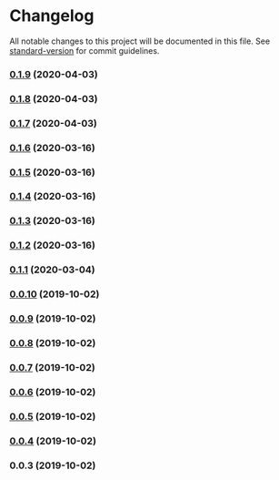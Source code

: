 # Changelog

All notable changes to this project will be documented in this file. See [standard-version](https://github.com/conventional-changelog/standard-version) for commit guidelines.

### [0.1.9](https://github.com/IgorBabkin/rxjs-react/compare/v0.1.8...v0.1.9) (2020-04-03)

### [0.1.8](https://github.com/IgorBabkin/rxjs-react/compare/v0.1.7...v0.1.8) (2020-04-03)

### [0.1.7](https://github.com/IgorBabkin/rxjs-react/compare/v0.1.6...v0.1.7) (2020-04-03)

### [0.1.6](https://github.com/IgorBabkin/rxjs-react/compare/v0.1.5...v0.1.6) (2020-03-16)

### [0.1.5](https://github.com/IgorBabkin/rxjs-react/compare/v0.1.4...v0.1.5) (2020-03-16)

### [0.1.4](https://github.com/IgorBabkin/rxjs-react/compare/v0.1.3...v0.1.4) (2020-03-16)

### [0.1.3](https://github.com/IgorBabkin/rxjs-react/compare/v0.1.2...v0.1.3) (2020-03-16)

### [0.1.2](https://github.com/IgorBabkin/rxjs-react/compare/v0.1.1...v0.1.2) (2020-03-16)

### [0.1.1](https://github.com/IgorBabkin/rxjs-react/compare/v0.1.0...v0.1.1) (2020-03-04)

### [0.0.10](https://github.com/IgorBabkin/rxjs-react/compare/v0.0.9...v0.0.10) (2019-10-02)

### [0.0.9](https://github.com/IgorBabkin/rxjs-react/compare/v0.0.8...v0.0.9) (2019-10-02)

### [0.0.8](https://github.com/IgorBabkin/rxjs-react/compare/v0.0.6...v0.0.8) (2019-10-02)

### [0.0.7](https://github.com/IgorBabkin/rxjs-react/compare/v0.0.6...v0.0.7) (2019-10-02)

### [0.0.6](https://github.com/IgorBabkin/rxjs-react/compare/v0.0.5...v0.0.6) (2019-10-02)

### [0.0.5](https://github.com/IgorBabkin/rxjs-react/compare/v0.0.4...v0.0.5) (2019-10-02)

### [0.0.4](https://github.com/IgorBabkin/rxjs-react/compare/v0.0.3...v0.0.4) (2019-10-02)

### 0.0.3 (2019-10-02)

